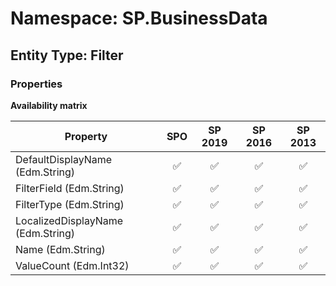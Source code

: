 # Namespace: SP.BusinessData

## Entity Type: Filter

### Properties

**Availability matrix**

Property | SPO | SP 2019 | SP 2016 | SP 2013
----------|:---:|:-------:|:-------:|:-------:
DefaultDisplayName (Edm.String) | ✅ | ✅ | ✅ | ✅
FilterField (Edm.String) | ✅ | ✅ | ✅ | ✅
FilterType (Edm.String) | ✅ | ✅ | ✅ | ✅
LocalizedDisplayName (Edm.String) | ✅ | ✅ | ✅ | ✅
Name (Edm.String) | ✅ | ✅ | ✅ | ✅
ValueCount (Edm.Int32) | ✅ | ✅ | ✅ | ✅